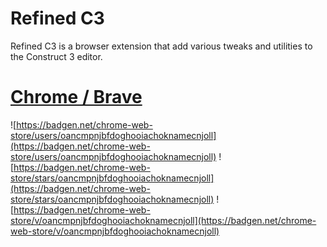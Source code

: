 # Refined C3

Refined C3 is a browser extension that add various tweaks and utilities to the Construct 3 editor.

# [Chrome / Brave](https://chrome.google.com/webstore/detail/refined-c3/oancmpnjbfdoghooiachoknamecnjoll)
![https://badgen.net/chrome-web-store/users/oancmpnjbfdoghooiachoknamecnjoll](https://badgen.net/chrome-web-store/users/oancmpnjbfdoghooiachoknamecnjoll)
![https://badgen.net/chrome-web-store/stars/oancmpnjbfdoghooiachoknamecnjoll](https://badgen.net/chrome-web-store/stars/oancmpnjbfdoghooiachoknamecnjoll)
![https://badgen.net/chrome-web-store/v/oancmpnjbfdoghooiachoknamecnjoll](https://badgen.net/chrome-web-store/v/oancmpnjbfdoghooiachoknamecnjoll)
